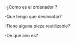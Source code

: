 -¿Como es el ordenador ?

-Que tengo que desmontar?

-Tiene alguna pieza reutilizable?

-De que año es?
